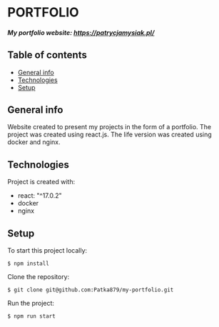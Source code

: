 # PORTFOLIO
##### My portfolio website: https://patrycjamysiak.pl/
## Table of contents
* [General info](#general-info)
* [Technologies](#technologies)
* [Setup](#setup)
## General info
Website created to present my projects in the form of a portfolio. The project was created using react.js. The life version was created using docker and nginx.
## Technologies
Project is created with:
* react: "^17.0.2"
* docker
* nginx
## Setup 
To start this project locally:
```
$ npm install
```
Clone the repository:
```
$ git clone git@github.com:Patka879/my-portfolio.git
```
Run the project:
```
$ npm run start
```
